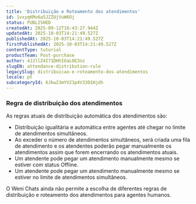 ```yaml
---
title: 'Distribuição e Roteamento dos atendimentos'
id: 1vxyqKMo6a5JZZUjVuW6Oj
status: PUBLISHED
createdAt: 2025-09-12T16:43:27.944Z
updatedAt: 2025-10-03T14:21:49.527Z
publishedAt: 2025-10-03T14:21:49.527Z
firstPublishedAt: 2025-10-03T14:21:49.527Z
contentType: tutorial
productTeam: Post-purchase
author: 4JJllZ4I71DHhIOaLOE3nz
slugEN: attendance-distribution-rule
legacySlug: distribuicao-e-roteamento-dos-atendimentos
locale: pt
subcategoryId: 6Jkw23mYV23p4V33O1Hjdh
---
```


### Regra de distribuição dos atendimentos

As regras atuais de distribuição automática dos atendimentos são:

- Distribuição igualitária e automática entre agentes até chegar no limite de atendimentos simultâneos.
- Ao exceder o número de atendimentos simultâneos, será criada uma fila de atendimento e os atendentes poderão pegar manualmente os atendimentos assim que forem encerrando os atendimentos atuais.
- Um atendente pode pegar um atendimento manualmente mesmo se estiver com status Offline.
- Um atendente pode pegar um atendimento manualmente mesmo se estiver no limite de atendimentos simultâneos.

O Weni Chats ainda não permite a escolha de diferentes regras de distribuição e
roteamento dos atendimentos para agentes humanos.
